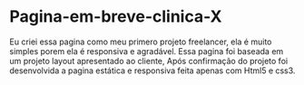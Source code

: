# Pagina-em-breve-clinica-X
Eu criei essa pagina como meu primero projeto freelancer, ela é muito simples porem ela é responsiva e agradável.
Essa pagina foi baseada em um projeto layout apresentado ao cliente, Após confirmação do projeto foi desenvolvida a pagina estática e responsiva feita apenas com Html5 e css3.

